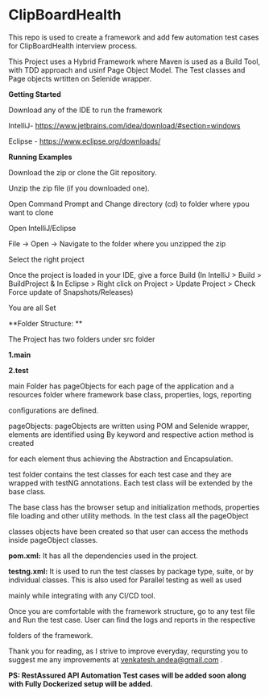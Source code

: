 # ClipBoardHealth
This repo is used to create a framework and add few automation test cases for ClipBoardHealth interview process.

This Project uses a Hybrid Framework where Maven is used as a Build Tool, with TDD approach and usinf Page Object Model. The Test classes and 
Page objects wrtitten on Selenide wrapper.


**Getting Started**

Download any of the IDE to run the framework

IntelliJ- https://www.jetbrains.com/idea/download/#section=windows 

Eclipse - https://www.eclipse.org/downloads/

**Running Examples**

Download the zip or clone the Git repository.

Unzip the zip file (if you downloaded one).

Open Command Prompt and Change directory (cd) to folder where ypou want to clone

Open IntelliJ/Eclipse

File -> Open -> Navigate to the folder where you unzipped the zip

Select the right project

Once the project is loaded in your IDE, give a force Build (In IntelliJ > Build > BuildProject & In Eclipse > Right click on Project > 
Update Project > Check Force update of Snapshots/Releases) 


You are all Set


**Folder Structure: **

The Project has two folders under src folder

**1.main**

**2.test**

main Folder has pageObjects for each page of the application and a resources folder where framework base class, properties, logs, reporting 

configurations are defined.

pageObjects: pageObjects are written using POM and Selenide wrapper, elements are identified using By keyword and respective action method is created 

for each element thus achieving the Abstraction and Encapsulation.

test folder contains the test classes for each test case and they are wrapped with testNG annotations. Each test class will be extended by the base class.

The base class has the browser setup and initialization methods, properties file loading and other utility methods. In the test class all the pageObject

classes objects have been created so that user can access the methods inside pageObject classes.

**pom.xml:** It has all the dependencies used in the project.

**testng.xml:**  It is used to run the test classes by package type, suite, or by individual classes. This is also used for Parallel testing as well as used 

mainly while integrating with any CI/CD tool.

Once you are comfortable with the framework structure, go to any test file and Run the test case. User can find the logs and reports in the respective

folders  of the framework.


Thank you for reading, as I strive to improve everyday, reqursting you to suggest me any improvements at venkatesh.andea@gmail.com .


**PS: RestAssured API Automation Test cases will be added soon along with Fully Dockerized setup will be added.**



